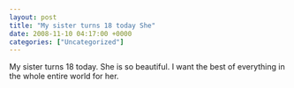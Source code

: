 ```yaml
---
layout: post
title: "My sister turns 18 today She"
date: 2008-11-10 04:17:00 +0000
categories: ["Uncategorized"]
---
```


My sister turns 18 today. She is so beautiful. I want the best of everything in the whole entire world for her.